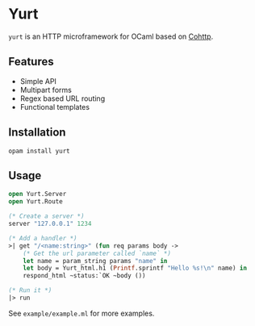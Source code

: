 Yurt
====

`yurt` is an HTTP microframework for OCaml based on [Cohttp](https://github.com/mirage/ocaml-cohttp).

## Features

* Simple API
* Multipart forms
* Regex based URL routing
* Functional templates

## Installation

    opam install yurt

## Usage

```ocaml
open Yurt.Server
open Yurt.Route

(* Create a server *)
server "127.0.0.1" 1234

(* Add a handler *)
>| get "/<name:string>" (fun req params body ->
    (* Get the url parameter called `name` *)
    let name = param_string params "name" in
    let body = Yurt_html.h1 (Printf.sprintf "Hello %s!\n" name) in
    respond_html ~status:`OK ~body ())

(* Run it *)
|> run
```

See `example/example.ml` for more examples.


